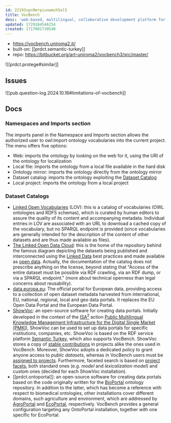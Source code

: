 ```yaml
---
id: 22193vpn9mrpiunwmsh5al5
title: VocBench
desc: 'web-based, multilingual, collaborative development platform for managing OWL ontologies, SKOS(/XL) thesauri, Ontolex-lemon lexicons and generic RDF datasets'
updated: 1729104546254
created: 1717001730540
---
```


- https://vocbench.uniroma2.it/
- built-on: [[prdct.semantic-turkey]]
- repo: https://bitbucket.org/art-uniroma2/vocbench3/src/master/

![[prdct.protege#similar]]

## Issues

![[pub.question-log.2024.10.16#limitations-of-vocbench]]

## Docs

### Namespaces and Imports section

The imports panel in the Namespace and Imports section allows the authorized user to owl:import ontology vocabularies into the current project. The menu offers five options:

-   Web: imports the ontology by looking on the web for it, using the URI of the ontology for localization
-   Local file: imports the ontology from a local file available in the hard disk
-   Ontology mirror: imports the ontology directly from the ontology mirror
-   Dataset catalog: imports the ontology exploiting the [Dataset Catalog](https://vocbench.uniroma2.it/doc/user/namespaces_imports.jsfdataset_catalogs.jsf)
-   Local project: imports the ontology from a local project

### Dataset Catalogs

-   [Linked Open Vocabularies](https://lov.linkeddata.es/) (LOV): this is a catalog of vocabularies (OWL ontologies and RDFS schemas), which is curated by human editors to assure the quality of its content and accompanying metadata. Individual entries in LOV are associated with an URL to download a cached copy of the vocabulary, but no SPARQL endpoint is provided (since vocabularies are generally intended for the description of the content of other datasets and are thus made available as files).
-   [The Linked Open Data Cloud](https://lod-cloud.net/): this is the home of the repository behind the famous diagram depicting the datasets being published and interconnected using the [Linked Data](https://www.w3.org/DesignIssues/LinkedData.html) best practices and made available as [open data](https://opendefinition.org/). Actually, the documentation of the catalog does not prescribe anything on the license, beyond stating that "Access of the entire dataset must be possible via RDF crawling, via an RDF dump, or via a SPARQL endpoint." (more about technical openness than legal concerns about reusability).
-   [data.europa.eu](https://data.europa.eu): The official portal for European data, providing access to a collection of open dataset metadata harvested from international, EU, national, regional, local and geo data portals. It replaces the EU Open Data Portal and the European Data Portal.
-   [ShowVoc](http://showvoc.uniroma2.it/): an open-source software for creating data portals. Initially developed in the context of the [ISA<sup>2</sup>](https://ec.europa.eu/isa2/) action [Public Multilingual Knowledge Management Infrastructure for the Digital Single Market (PMKI)](https://ec.europa.eu/isa2/actions/overcoming-language-barriers), ShowVoc can be used to set up data portals for specific institutions, companies, etc. ShowVoc is based on the RDF service platform [Semantic Turkey](http://semanticturkey.uniroma2.it/), which also supports VocBench. ShowVoc stores a copy of [stable contributions](http://showvoc.uniroma2.it/doc/user/contributions_submission.jsf#stable_resource_contribution) in projects alike the ones used in VocBench. Moreover, ShowVoc adopts a dedicated policy to grant anyone access to _public datasets_, whereas in VocBench users must be [assigned to projects](https://vocbench.uniroma2.it/doc/user/dataset_catalogs.jsfprojects_adm.jsf#project-users_management). Furthermore, faceted search is based on [project facets](https://vocbench.uniroma2.it/doc/user/dataset_catalogs.jsfuser/projects.jsf#project_facets), both standard ones (e.g. _model_ and _lexicalization model_) and custom ones (decided for each ShowVoc installation).
-   [[prdct.ontoportal]]: an open-source software for creating data portals based on the code originally written for the [BioPortal](https://bioportal.bioontology.org/) ontology repository. In addition to the latter, which has become a reference with respect to biomedical ontologies, other installations cover different domains, such agriculture and environment, which are addressed by [AgroPortal](http://agroportal.lirmm.fr/) and [EcoPortal](https://ecoportal.lifewatch.eu/), respectively. VocBench provides a general configuration targeting any OntoPortal installation, together with one specific for EcoPortal.